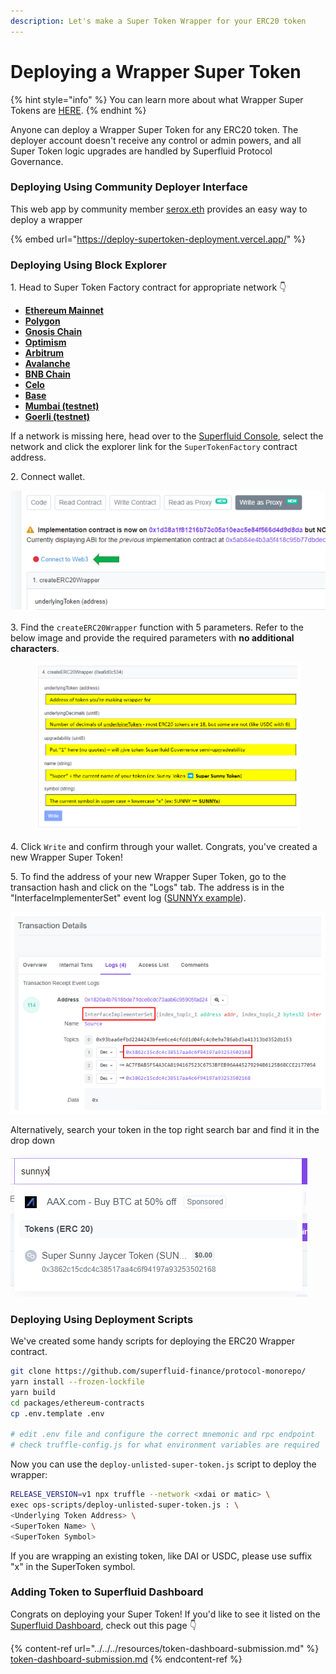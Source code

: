 ```yaml
---
description: Let's make a Super Token Wrapper for your ERC20 token
---
```


# Deploying a Wrapper Super Token

{% hint style="info" %}
You can learn more about what Wrapper Super Tokens are [HERE](../types-of-super-tokens.md#1.-wrapper-super-tokens).
{% endhint %}

Anyone can deploy a Wrapper Super Token for any ERC20 token. The deployer account doesn't receive any control or admin powers, and all Super Token logic upgrades are handled by Superfluid Protocol Governance.

### Deploying Using Community Deployer Interface

This web app by community member [serox.eth](https://twitter.com/seroxdesigns) provides an easy way to deploy a wrapper

{% embed url="https://deploy-supertoken-deployment.vercel.app/" %}

### Deploying Using Block Explorer

1\. Head to Super Token Factory contract for appropriate network 👇

* [**Ethereum Mainnet**](https://etherscan.io/address/0x0422689cc4087b6B7280e0a7e7F655200ec86Ae1#writeProxyContract)
* [**Polygon**](https://polygonscan.com/address/0x2C90719f25B10Fc5646c82DA3240C76Fa5BcCF34#writeProxyContract)
* [**Gnosis Chain**](https://gnosisscan.io/address/0x23410e2659380784498509698ed70E414D384880#writeProxyContract)
* [**Optimism**](https://optimistic.etherscan.io/address/0x8276469a443d5c6b7146bed45e2abcad3b6adad9#writeProxyContract)
* [**Arbitrum**](https://arbiscan.io/address/0x1C21Ead77fd45C84a4c916Db7A6635D0C6FF09D6#writeProxyContract)
* [**Avalanche**](https://snowtrace.io/address/0x464AADdBB2B80f3Cb666522EB7381bE610F638b4#writeProxyContract)
* [**BNB Chain**](https://bscscan.com/address/0x8bde47397301f0cd31b9000032fd517a39c946eb#writeProxyContract)
* [**Celo**](https://celoscan.io/address/0x36be86dEe6BC726Ed0Cbd170ccD2F21760BC73D9#writeProxyContract)
* [**Base**](https://basescan.org/address/0xe20B9a38E0c96F61d1bA6b42a61512D56Fea1Eb3#writeProxyContract)
* [**Mumbai (testnet)**](https://mumbai.polygonscan.com/address/0x200657E2f123761662567A1744f9ACAe50dF47E6#writeProxyContract)
* [**Goerli (testnet)**](https://goerli.etherscan.io/address/0x94f26B4c8AD12B18c12f38E878618f7664bdcCE2#writeProxyContract)

If a network is missing here, head over to the [Superfluid Console](https://console.superfluid.finance/matic/protocol), select the network and click the explorer link for the `SuperTokenFactory` contract address.

2\. Connect wallet.

![](<../../../.gitbook/assets/image (68).png>)

3\. Find the `createERC20Wrapper` function with 5 parameters. Refer to the below image and provide the required parameters with **no additional characters**.

<figure><img src="../../../.gitbook/assets/image (1).png" alt="" width="563"><figcaption></figcaption></figure>

4\. Click `Write` and confirm through your wallet. Congrats, you've created a new Wrapper Super Token!

5\. To find the address of your new Wrapper Super Token, go to the transaction hash and click on the "Logs" tab. The address is in the "InterfaceImplementerSet" event log ([SUNNYx example](https://polygonscan.com/tx/0xd23df49ac21f5c92049ede689e835d5dcbbd3c9670428ce7dd22f391fd5f9564#eventlog)).

![](<../../../.gitbook/assets/image (29).png>)

Alternatively, search your token in the top right search bar and find it in the drop down

![](<../../../.gitbook/assets/image (31) (1).png>)

### Deploying Using Deployment Scripts

We've created some handy scripts for deploying the ERC20 Wrapper contract.

```bash
git clone https://github.com/superfluid-finance/protocol-monorepo/
yarn install --frozen-lockfile
yarn build
cd packages/ethereum-contracts
cp .env.template .env

# edit .env file and configure the correct mnemonic and rpc endpoint
# check truffle-config.js for what environment variables are required
```

Now you can use the `deploy-unlisted-super-token.js` script to deploy the wrapper:

```bash
RELEASE_VERSION=v1 npx truffle --network <xdai or matic> \
exec ops-scripts/deploy-unlisted-super-token.js : \
<Underlying Token Address> \
<SuperToken Name> \
<SuperToken Symbol>
```

If you are wrapping an existing token, like DAI or USDC, please use suffix "x" in the SuperToken symbol.

### Adding Token to Superfluid Dashboard

Congrats on deploying your Super Token! If you'd like to see it listed on the [Superfluid Dashboard](https://app.superfluid.finance/), check out this page 👇

{% content-ref url="../../../resources/token-dashboard-submission.md" %}
[token-dashboard-submission.md](../../../resources/token-dashboard-submission.md)
{% endcontent-ref %}
